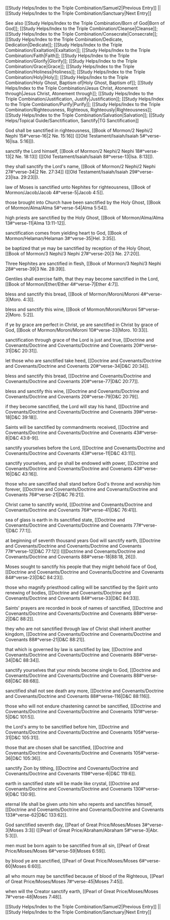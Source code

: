 [[Study Helps/Index to the Triple Combination/Samuel2|Previous Entry]]  ||  [[Study Helps/Index to the Triple Combination/Sanctuary|Next Entry]]

 See also [[Study Helps/Index to the Triple Combination/Born of God|Born of God]]; [[Study Helps/Index to the Triple Combination/Cleanse|Cleanse]]; [[Study Helps/Index to the Triple Combination/Consecrate|Consecrate]]; [[Study Helps/Index to the Triple Combination/Dedicate, Dedication|Dedicate]]; [[Study Helps/Index to the Triple Combination/Exaltation|Exaltation]]; [[Study Helps/Index to the Triple Combination/Faith|Faith]]; [[Study Helps/Index to the Triple Combination/Glorify|Glorify]]; [[Study Helps/Index to the Triple Combination/Grace|Grace]]; [[Study Helps/Index to the Triple Combination/Holiness|Holiness]]; [[Study Helps/Index to the Triple Combination/Holy|Holy]]; [[Study Helps/Index to the Triple Combination/Holy Ghost, Baptism of|Holy Ghost, Baptism of]]; [[Study Helps/Index to the Triple Combination/Jesus Christ, Atonement through|Jesus Christ, Atonement through]]; [[Study Helps/Index to the Triple Combination/Justification, Justify|Justification]]; [[Study Helps/Index to the Triple Combination/Purify|Purify]]; [[Study Helps/Index to the Triple Combination/Righteousness, Righteous, Righteously|Righteousness]]; [[Study Helps/Index to the Triple Combination/Salvation|Salvation]]; [[Study Helps/Topical Guide/Sanctification, Sanctify|TG Sanctification]]

 God shall be sanctified in righteousness, [[Book of Mormon/2 Nephi/2 Nephi 15#^verse-16|2 Ne. 15:16]] ([[Old Testament/Isaiah/Isaiah 5#^verse-16|Isa. 5:16]]).

 sanctify the Lord himself, [[Book of Mormon/2 Nephi/2 Nephi 18#^verse-13|2 Ne. 18:13]] ([[Old Testament/Isaiah/Isaiah 8#^verse-13|Isa. 8:13]]).

 they shall sanctify the Lord's name, [[Book of Mormon/2 Nephi/2 Nephi 27#^verse-34|2 Ne. 27:34]] ([[Old Testament/Isaiah/Isaiah 29#^verse-23|Isa. 29:23]]).

 law of Moses is sanctified unto Nephites for righteousness, [[Book of Mormon/Jacob/Jacob 4#^verse-5|Jacob 4:5]].

 those brought into Church have been sanctified by the Holy Ghost, [[Book of Mormon/Alma/Alma 5#^verse-54|Alma 5:54]].

 high priests are sanctified by the Holy Ghost, [[Book of Mormon/Alma/Alma 13#^verse-11|Alma 13:11-12]].

 sanctification comes from yielding heart to God, [[Book of Mormon/Helaman/Helaman 3#^verse-35|Hel. 3:35]].

 be baptized that ye may be sanctified by reception of the Holy Ghost, [[Book of Mormon/3 Nephi/3 Nephi 27#^verse-20|3 Ne. 27:20]].

 Three Nephites are sanctified in flesh, [[Book of Mormon/3 Nephi/3 Nephi 28#^verse-39|3 Ne. 28:39]].

 Gentiles shall exercise faith, that they may become sanctified in the Lord, [[Book of Mormon/Ether/Ether 4#^verse-7|Ether 4:7]].

 bless and sanctify this bread, [[Book of Mormon/Moroni/Moroni 4#^verse-3|Moro. 4:3]].

 bless and sanctify this wine, [[Book of Mormon/Moroni/Moroni 5#^verse-2|Moro. 5:2]].

 if ye by grace are perfect in Christ, ye are sanctified in Christ by grace of God, [[Book of Mormon/Moroni/Moroni 10#^verse-33|Moro. 10:33]].

 sanctification through grace of the Lord is just and true, [[Doctrine and Covenants/Doctrine and Covenants/Doctrine and Covenants 20#^verse-31|D&C 20:31]].

 let those who are sanctified take heed, [[Doctrine and Covenants/Doctrine and Covenants/Doctrine and Covenants 20#^verse-34|D&C 20:34]].

 bless and sanctify this bread, [[Doctrine and Covenants/Doctrine and Covenants/Doctrine and Covenants 20#^verse-77|D&C 20:77]].

 bless and sanctify this wine, [[Doctrine and Covenants/Doctrine and Covenants/Doctrine and Covenants 20#^verse-79|D&C 20:79]].

 if they become sanctified, the Lord will stay his hand, [[Doctrine and Covenants/Doctrine and Covenants/Doctrine and Covenants 39#^verse-18|D&C 39:18]].

 Saints will be sanctified by commandments received, [[Doctrine and Covenants/Doctrine and Covenants/Doctrine and Covenants 43#^verse-8|D&C 43:8-9]].

 sanctify yourselves before the Lord, [[Doctrine and Covenants/Doctrine and Covenants/Doctrine and Covenants 43#^verse-11|D&C 43:11]].

 sanctify yourselves, and ye shall be endowed with power, [[Doctrine and Covenants/Doctrine and Covenants/Doctrine and Covenants 43#^verse-16|D&C 43:16]].

 those who are sanctified shall stand before God's throne and worship him forever, [[Doctrine and Covenants/Doctrine and Covenants/Doctrine and Covenants 76#^verse-21|D&C 76:21]].

 Christ came to sanctify world, [[Doctrine and Covenants/Doctrine and Covenants/Doctrine and Covenants 76#^verse-41|D&C 76:41]].

 sea of glass is earth in its sanctified state, [[Doctrine and Covenants/Doctrine and Covenants/Doctrine and Covenants 77#^verse-1|D&C 77:1]].

 at beginning of seventh thousand years God will sanctify earth, [[Doctrine and Covenants/Doctrine and Covenants/Doctrine and Covenants 77#^verse-12|D&C 77:12]] ([[Doctrine and Covenants/Doctrine and Covenants/Doctrine and Covenants 88#^verse-18|88:18, 26]]).

 Moses sought to sanctify his people that they might behold face of God, [[Doctrine and Covenants/Doctrine and Covenants/Doctrine and Covenants 84#^verse-23|D&C 84:23]].

 those who magnify priesthood calling will be sanctified by the Spirit unto renewing of bodies, [[Doctrine and Covenants/Doctrine and Covenants/Doctrine and Covenants 84#^verse-33|D&C 84:33]].

 Saints' prayers are recorded in book of names of sanctified, [[Doctrine and Covenants/Doctrine and Covenants/Doctrine and Covenants 88#^verse-2|D&C 88:2]].

 they who are not sanctified through law of Christ shall inherit another kingdom, [[Doctrine and Covenants/Doctrine and Covenants/Doctrine and Covenants 88#^verse-21|D&C 88:21]].

 that which is governed by law is sanctified by law, [[Doctrine and Covenants/Doctrine and Covenants/Doctrine and Covenants 88#^verse-34|D&C 88:34]].

 sanctify yourselves that your minds become single to God, [[Doctrine and Covenants/Doctrine and Covenants/Doctrine and Covenants 88#^verse-68|D&C 88:68]].

 sanctified shall not see death any more, [[Doctrine and Covenants/Doctrine and Covenants/Doctrine and Covenants 88#^verse-116|D&C 88:116]].

 those who will not endure chastening cannot be sanctified, [[Doctrine and Covenants/Doctrine and Covenants/Doctrine and Covenants 101#^verse-5|D&C 101:5]].

 the Lord's army to be sanctified before him, [[Doctrine and Covenants/Doctrine and Covenants/Doctrine and Covenants 105#^verse-31|D&C 105:31]].

 those that are chosen shall be sanctified, [[Doctrine and Covenants/Doctrine and Covenants/Doctrine and Covenants 105#^verse-36|D&C 105:36]].

 sanctify Zion by tithing, [[Doctrine and Covenants/Doctrine and Covenants/Doctrine and Covenants 119#^verse-6|D&C 119:6]].

 earth in sanctified state will be made like crystal, [[Doctrine and Covenants/Doctrine and Covenants/Doctrine and Covenants 130#^verse-9|D&C 130:9]].

 eternal life shall be given unto him who repents and sanctifies himself, [[Doctrine and Covenants/Doctrine and Covenants/Doctrine and Covenants 133#^verse-62|D&C 133:62]].

 God sanctified seventh day, [[Pearl of Great Price/Moses/Moses 3#^verse-3|Moses 3:3]] ([[Pearl of Great Price/Abraham/Abraham 5#^verse-3|Abr. 5:3]]).

 men must be born again to be sanctified from all sin, [[Pearl of Great Price/Moses/Moses 6#^verse-59|Moses 6:59]].

 by blood ye are sanctified, [[Pearl of Great Price/Moses/Moses 6#^verse-60|Moses 6:60]].

 all who mourn may be sanctified because of blood of the Righteous, [[Pearl of Great Price/Moses/Moses 7#^verse-45|Moses 7:45]].

 when will the Creator sanctify earth, [[Pearl of Great Price/Moses/Moses 7#^verse-48|Moses 7:48]].

[[Study Helps/Index to the Triple Combination/Samuel2|Previous Entry]]  ||  [[Study Helps/Index to the Triple Combination/Sanctuary|Next Entry]]